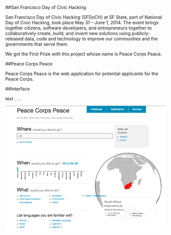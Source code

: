 
##San Francisco Day of Civic Hacking 

San Francisco Day of Civic Hacking (SFDoCH) at SF State, part of National Day of Civic Hacking, took place May 31 – June 1, 2014. The event brings together citizens, software developers, and entrepreneurs together to collaboratively create, build, and invent new solutions using publicly-released data, code and technology to improve our communities and the governments that serve them. 

We got the First Prize with this project whose name is Peace Corps Peace. 

##Peace Corps Peace

Peace Corps Peace is the web application for potential applicants for the Peace Corps.



##Interface

text . . . 

![peace corp peace website](/img/screen_shot_website.png)



